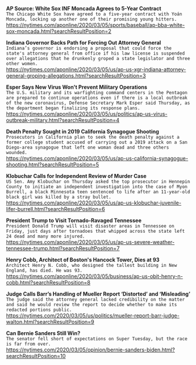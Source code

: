 **AP Source: White Sox INF Moncada Agrees to 5-Year Contract**\
`The Chicago White Sox have agreed to a five-year contract with Yoán Moncada, locking up another one of their promising young hitters.`\
https://nytimes.com/aponline/2020/03/05/sports/baseball/ap-bba-white-sox-moncada.html?searchResultPosition=2

**Indiana Governor Backs Path for Forcing Out Attorney General**\
`Indiana’s governor is endorsing a proposal that could force the state's attorney general from office if his law license is suspended over allegations that he drunkenly groped a state legislator and three other women.`\
https://nytimes.com/aponline/2020/03/05/us/ap-us-xgr-indiana-attorney-general-groping-allegations.html?searchResultPosition=3

**Esper Says New Virus Won't Prevent Military Operations**\
`The U.S. military and its warfighting command centers in the Pentagon are prepared to continue operations even if there is a local outbreak of the new coronavirus, Defense Secretary Mark Esper said Thursday, as the department began finalizing its response plans.`\
https://nytimes.com/aponline/2020/03/05/us/politics/ap-us-virus-outbreak-military.html?searchResultPosition=4

**Death Penalty Sought in 2019 California Synagogue Shooting**\
`Prosecutors in California plan to seek the death penalty against a former college student accused of carrying out a 2019 attack on a San Diego-area synagogue that left one woman dead and three others wounded. `\
https://nytimes.com/aponline/2020/03/05/us/ap-us-california-synagogue-shooting.html?searchResultPosition=5

**Klobuchar Calls for Independent Review of Murder Case**\
`US Sen. Amy Klobuchar on Thursday asked the top prosecutor in Hennepin County to initiate an independent investigation into the case of Myon Burrell, a black Minnesota teen sentenced to life after an 11-year-old black girl was killed by a stray bullet.`\
https://nytimes.com/aponline/2020/03/05/us/ap-us-klobuchar-juvenile-lifer-burrell.html?searchResultPosition=6

**President Trump to Visit Tornado-Ravaged Tennessee**\
`President Donald Trump will visit disaster areas in Tennessee on Friday, just days after tornadoes that whipped across the state left 24 dead and many more injured.`\
https://nytimes.com/aponline/2020/03/05/us/ap-us-severe-weather-tennessee-trump.html?searchResultPosition=7

**Henry Cobb, Architect of Boston's Hancock Tower, Dies at 93**\
`Architect Henry N. Cobb, who designed the tallest building in New England, has died. He was 93.`\
https://nytimes.com/aponline/2020/03/05/business/ap-us-obit-henry-n-cobb.html?searchResultPosition=8

**Judge Calls Barr’s Handling of Mueller Report ‘Distorted’ and ‘Misleading’**\
`The judge said the attorney general lacked credibility on the matter and said he would review the report to decide whether to make its redacted portions public.`\
https://nytimes.com/2020/03/05/us/politics/mueller-report-barr-judge-walton.html?searchResultPosition=9

**Can Bernie Sanders Still Win?**\
`The senator fell short of expectations on Super Tuesday, but the race is far from over.`\
https://nytimes.com/2020/03/05/opinion/bernie-sanders-biden.html?searchResultPosition=10

